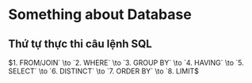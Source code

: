 # Something about Database
## Thứ tự thực thi câu lệnh SQL
$`1. FROM/JOIN` \to `2. WHERE` \to `3. GROUP BY` \to `4. HAVING` \to `5. SELECT` \to `6. DISTINCT` \to `7. ORDER BY` \to `8. LIMIT`$
